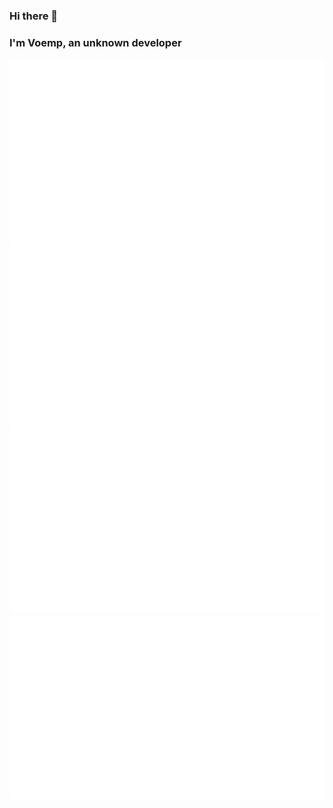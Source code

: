 ### Hi there 👋

### I'm Voemp, an unknown developer

![Voemp/GitStats](https://raw.githubusercontent.com/Voemp/GitStats/master/generated/overview.svg#gh-dark-mode-only)
![Voemp/GitStats](https://raw.githubusercontent.com/Voemp/GitStats/master/generated/overview.svg#gh-light-mode-only)
![Voemp/GitStats](https://raw.githubusercontent.com/Voemp/GitStats/master/generated/languages.svg#gh-dark-mode-only)
![Voemp/GitStats](https://raw.githubusercontent.com/Voemp/GitStats/master/generated/languages.svg#gh-light-mode-only)
